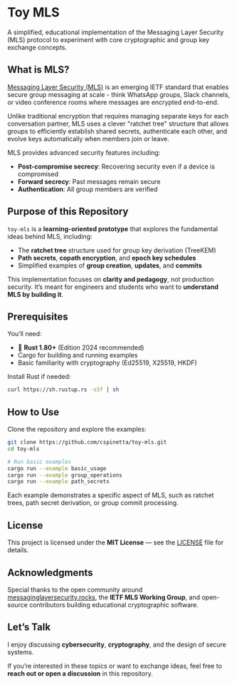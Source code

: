 # Toy MLS

A simplified, educational implementation of the Messaging Layer Security (MLS) protocol to experiment with core cryptographic and group key exchange concepts.

## What is MLS?

[Messaging Layer Security (MLS)](https://messaginglayersecurity.rocks/) is an emerging IETF standard that enables secure group messaging at scale - think WhatsApp groups, Slack channels, or video conference rooms where messages are encrypted end-to-end.

Unlike traditional encryption that requires managing separate keys for each conversation partner, MLS uses a clever "ratchet tree" structure that allows groups to efficiently establish shared secrets, authenticate each other, and evolve keys automatically when members join or leave.

MLS provides advanced security features including:
- **Post-compromise secrecy**: Recovering security even if a device is compromised
- **Forward secrecy**: Past messages remain secure
- **Authentication**: All group members are verified

## Purpose of this Repository

`toy-mls` is a **learning-oriented prototype** that explores the fundamental ideas behind MLS, including:

* The **ratchet tree** structure used for group key derivation (TreeKEM)
* **Path secrets**, **copath encryption**, and **epoch key schedules**
* Simplified examples of **group creation**, **updates**, and **commits**

This implementation focuses on **clarity and pedagogy**, not production security.
It’s meant for engineers and students who want to **understand MLS by building it**.

## Prerequisites

You’ll need:

* 🦀 **Rust 1.80+** (Edition 2024 recommended)
* Cargo for building and running examples
* Basic familiarity with cryptography (Ed25519, X25519, HKDF)

Install Rust if needed:

```bash
curl https://sh.rustup.rs -sSf | sh
```

## How to Use

Clone the repository and explore the examples:

```bash
git clone https://github.com/cspinetta/toy-mls.git
cd toy-mls

# Run basic examples
cargo run --example basic_usage
cargo run --example group_operations
cargo run --example path_secrets
```

Each example demonstrates a specific aspect of MLS, such as ratchet trees, path secret derivation, or group commit processing.

## License

This project is licensed under the **MIT License** — see the [LICENSE](LICENSE) file for details.

## Acknowledgments

Special thanks to the open community around [messaginglayersecurity.rocks](https://messaginglayersecurity.rocks/), the **IETF MLS Working Group**, and open-source contributors building educational cryptographic software.

## Let’s Talk

I enjoy discussing **cybersecurity**, **cryptography**, and the design of secure systems.

If you’re interested in these topics or want to exchange ideas, feel free to **reach out or open a discussion** in this repository.
